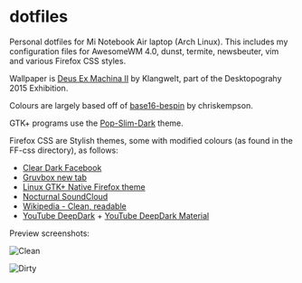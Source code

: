 # dotfiles
Personal dotfiles for Mi Notebook Air laptop (Arch Linux). This includes my configuration files for AwesomeWM 4.0, dunst, termite, newsbeuter, vim and various Firefox CSS styles.

Wallpaper is [Deus Ex Machina II](http://desktopography.net/portfolios/deus-ex-machina-ii/?pnt=1501) by Klangwelt, part of the Desktopograhy 2015 Exhibition.

Colours are largely based off of [base16-bespin](https://github.com/khamer/base16-termite/blob/master/themes/base16-bespin.config) by chriskempson.

GTK+ programs use the [Pop-Slim-Dark](https://github.com/system76/pop-gtk-theme) theme.

Firefox CSS are Stylish themes, some with modified colours (as found in the FF-css directory), as follows:
* [Clear Dark Facebook](https://userstyles.org/styles/136318/clear-dark-facebook-by-book777)
* [Gruvbox new tab](https://userstyles.org/styles/136157/firefox-gruvbox-new-tab)
* [Linux GTK+ Native Firefox theme](https://userstyles.org/styles/132191/firefox-theme-linux-gtk-native-fx-29)
* [Nocturnal SoundCloud](https://userstyles.org/styles/129712/nocturnal-soundcloud-theme)
* [Wikipedia - Clean, readable](https://userstyles.org/styles/62449/wikipedia-clean-readable)
* [YouTube DeepDark](https://userstyles.org/styles/135831/youtube-deepdark) + [YouTube DeepDark Material](https://userstyles.org/styles/144962/youtube-deepdark-material)

Preview screenshots:

![Clean](https://github.com/Relsre/dotfiles/screenshots/MiAir-laptop/2017-09-09-035435_1920x1080_scrot.png "Clean")

![Dirty](https://github.com/Relsre/dotfiles/screenshots/MiAir-laptop/2017-09-09-041419_1920x1080_scrot.png "Dirty")
